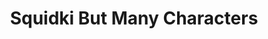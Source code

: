 ---
slug: squidki-but-many-characters
title: Squidki But Many Characters
description: "Squidki But Many Characters is an exciting online game. Play for free directly in your browser!"
icon: /images/new_mods/Sprunki But Many Characters.png
url: https://wowtbc.net/sprunkin/sprunki-many-character/index.html
previewImage: /images/new_mods/Sprunki But Many Characters.png
type: new mods

# SEO配置
seo:
  title: "Squidki But Many Characters - Play Free Online Game | Fun Browser Games"
  description: "Squidki But Many Characters - Play this fun online game for free in your browser. No download required!"
  ogImage: "/images/new_mods/Sprunki But Many Characters.png"
  keywords: "squidki-but-many-characters, online game, browser game, free game, new mods game, play online"

videoUrls:
  - https://www.youtube.com/embed/example1
  - https://www.youtube.com/embed/example2

whyPlay:
  title: "Why Play Squidki But Many Characters?"
  items:
    - "Immersive Gameplay: Squidki But Many Characters offers an engaging and immersive gaming experience that will keep you entertained for hours"
    - "Challenging Levels: Test your skills with increasingly difficult challenges and obstacles"
    - "Beautiful Graphics: Enjoy stunning visuals and smooth animations that bring the game world to life"
    - "Regular Updates: New content and features are added regularly to keep the game fresh and exciting"
    - "Free to Play: Experience all the fun without spending a penny"
    - "Community Features: Connect with other players, share strategies, and compete for high scores"
    - "Cross-Platform: Play on any device with a web browser, no downloads required"

features:
  title: "Key Features of Squidki But Many Characters"
  image: "/images/new_mods/Sprunki But Many Characters.png"
  items:
    - "Intuitive Controls: Easy to learn controls make Squidki But Many Characters accessible for players of all skill levels"
    - "Multiple Game Modes: Enjoy various gameplay options that provide different challenges and experiences"
    - "Character Customization: Personalize your gaming experience with unique characters and items"
    - "Achievement System: Complete special tasks to earn rewards and recognition"
    - "Leaderboards: Compete with players worldwide and see who can achieve the highest scores"

characteristics:
  title: "Game Characteristics"
  image: "/images/new_mods/Sprunki But Many Characters.png"
  items:
    - "Genre: New mods game with elements of strategy and skill"
    - "Difficulty: Suitable for both casual gamers and those seeking a challenge"
    - "Play Time: Quick sessions or extended gameplay, depending on your preference"
    - "Art Style: Vibrant and engaging visuals that enhance the gaming experience"
    - "Sound Design: Immersive audio that complements the gameplay perfectly"

info: "Squidki But Many Characters is an exciting online game that offers players a unique and engaging gaming experience. With its intuitive controls, stunning visuals, and challenging gameplay, Squidki But Many Characters provides hours of entertainment for players of all ages and skill levels. Whether you're looking for a quick gaming session during a break or an extended play session, Squidki But Many Characters delivers an immersive experience that will keep you coming back for more. The game features multiple levels of increasing difficulty, ensuring that players are constantly challenged as they progress. With regular updates adding new content and features, Squidki But Many Characters remains fresh and exciting, providing endless entertainment options for its growing community of players."

howToPlayIntro: "Welcome to Squidki But Many Characters! This guide will walk you through the basics and help you master the game. Whether you're a beginner or looking to improve your skills, these tips and instructions will enhance your gaming experience."

howToPlaySteps:
  - title: "Getting Started"
    description: "Begin your Squidki But Many Characters adventure by familiarizing yourself with the controls. Use your keyboard or mouse to navigate through the game interface. The tutorial will guide you through the basic mechanics and help you understand the objectives."
  - title: "Understanding the Objectives"
    description: "In Squidki But Many Characters, your main goal is to progress through levels by completing specific objectives. Each level presents unique challenges that require different strategies and approaches."
  - title: "Mastering the Controls"
    description: "Practice using the controls to improve your precision and reaction time. Squidki But Many Characters requires quick reflexes and strategic thinking to overcome obstacles and defeat opponents."
  - title: "Utilizing Power-ups"
    description: "Collect power-ups throughout the game to enhance your abilities and overcome difficult challenges. Each power-up offers unique advantages that can be crucial for success."
  - title: "Developing Strategies"
    description: "As you progress in Squidki But Many Characters, develop effective strategies for different scenarios. Analyze patterns, anticipate challenges, and adapt your approach to maximize your performance."

faq:
  title: "Frequently Asked Questions about Squidki But Many Characters"
  items:
    - question: "Is Squidki But Many Characters free to play?"
      answer: "Yes, Squidki But Many Characters is completely free to play directly in your web browser. No downloads or purchases are required to enjoy the full game experience."
    - question: "Can I play Squidki But Many Characters on mobile devices?"
      answer: "Yes, Squidki But Many Characters is optimized for both desktop and mobile play. You can enjoy the game on any device with a web browser and internet connection."
    - question: "Are there any in-game purchases?"
      answer: "While Squidki But Many Characters is free to play, there may be optional in-game purchases available for cosmetic items or additional features that don't affect core gameplay."
    - question: "How often is Squidki But Many Characters updated?"
      answer: "The developers regularly update Squidki But Many Characters with new content, features, and improvements based on player feedback and game performance."
    - question: "Can I play Squidki But Many Characters offline?"
      answer: "Currently, Squidki But Many Characters requires an internet connection to play as it's a browser-based online game."
    - question: "Is Squidki But Many Characters suitable for children?"
      answer: "Yes, Squidki But Many Characters is designed to be family-friendly and suitable for players of all ages."
    - question: "How do I report bugs or issues?"
      answer: "If you encounter any problems while playing Squidki But Many Characters, you can report them through the game's support page or contact the developers directly through their website."
    - question: "Still Have Questions?"
      answer: "If you have additional questions about Squidki But Many Characters that aren't covered in this FAQ, please visit our support center or contact our customer service team for assistance."
---